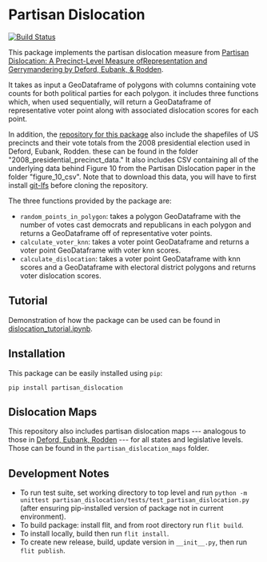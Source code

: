 # Partisan Dislocation

[![Build Status](https://travis-ci.org/nickeubank/partisan_dislocation.svg?branch=master)](https://travis-ci.org/nickeubank/partisan_dislocation)

This package implements the partisan dislocation measure from [Partisan Dislocation: A Precinct-Level Measure ofRepresentation and Gerrymandering by Deford, Eubank, & Rodden](http://www.nickeubank.com/defordeubankrodden_dislocation/).

It takes as input a GeoDataframe of polygons with columns containing vote counts for both political parties for each polygon. it includes three functions which, when used sequentially, will return a GeoDataframe of representative voter point along with associated dislocation scores for each point.

In addition, the [repository for this package](http://www.github.com/nickeubank/partisan_dislocation) also include the shapefiles of US precincts and their vote totals from the 2008 presidential election used in Deford, Eubank, Rodden. these can be found in the folder "2008_presidential_precinct_data." It also includes CSV containing all of the underlying data behind Figure 10 from the Partisan Dislocation paper in the folder "figure_10_csv". Note that to download this data, you will have to first install [git-lfs](https://www.git-lfs.github.org) before cloning the repository. 

The three functions provided by the package are:

- `random_points_in_polygon`: takes a polygon GeoDataframe with the number of votes cast democrats and republicans in each polygon and returns a GeoDataframe off of representative voter points.
- `calculate_voter_knn`: takes a voter point GeoDataframe and returns a voter point GeoDataframe with voter knn scores.
- `calculate_dislocation`: takes a voter point GeoDataframe with knn scores and a GeoDataframe with electoral district polygons and returns voter dislocation scores.

## Tutorial

Demonstration of how the package can be used can be found in [dislocation_tutorial.ipynb](https://github.com/nickeubank/partisan_dislocation/blob/master/dislocation_tutorial.ipynb).

## Installation

This package can be easily installed using `pip`:

```
pip install partisan_dislocation
```
## Dislocation Maps

This repository also includes partisan dislocation maps --- analogous to those in [Deford, Eubank, Rodden](http://www.nickeubank.com/defordeubankrodden_dislocation/) --- for all states and legislative levels. Those can be found in the `partisan_dislocation_maps` folder.

## Development Notes

- To run test suite, set working directory to top level and run `python -m unittest partisan_dislocation/tests/test_partisan_dislocation.py` (after ensuring pip-installed version of package not in current environment).
- To build package: install flit, and from root directory run `flit build`. 
- To install locally, build then run `flit install`. 
- To create new release, build, update version in `__init__.py`, then run `flit publish`. 